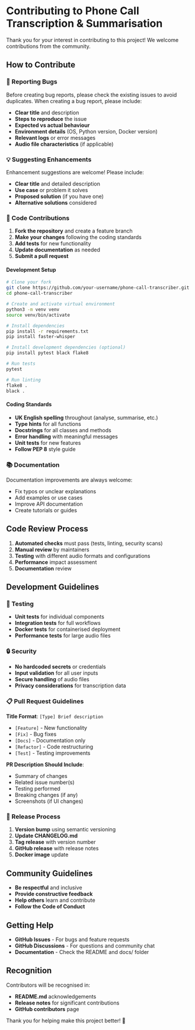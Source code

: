 # Contributing to Phone Call Transcription & Summarisation

Thank you for your interest in contributing to this project! We welcome contributions from the community.

## How to Contribute

### 🐛 Reporting Bugs

Before creating bug reports, please check the existing issues to avoid duplicates. When creating a bug report, please include:

- **Clear title** and description
- **Steps to reproduce** the issue
- **Expected vs actual behaviour**
- **Environment details** (OS, Python version, Docker version)
- **Relevant logs** or error messages
- **Audio file characteristics** (if applicable)

### 💡 Suggesting Enhancements

Enhancement suggestions are welcome! Please include:

- **Clear title** and detailed description
- **Use case** or problem it solves
- **Proposed solution** (if you have one)
- **Alternative solutions** considered

### 🔧 Code Contributions

1. **Fork the repository** and create a feature branch
2. **Make your changes** following the coding standards
3. **Add tests** for new functionality
4. **Update documentation** as needed
5. **Submit a pull request**

#### Development Setup

```bash
# Clone your fork
git clone https://github.com/your-username/phone-call-transcriber.git
cd phone-call-transcriber

# Create and activate virtual environment
python3 -m venv venv
source venv/bin/activate

# Install dependencies
pip install -r requirements.txt
pip install faster-whisper

# Install development dependencies (optional)
pip install pytest black flake8

# Run tests
pytest

# Run linting
flake8 .
black .
```

#### Coding Standards

- **UK English spelling** throughout (analyse, summarise, etc.)
- **Type hints** for all functions
- **Docstrings** for all classes and methods
- **Error handling** with meaningful messages
- **Unit tests** for new features
- **Follow PEP 8** style guide

### 📚 Documentation

Documentation improvements are always welcome:

- Fix typos or unclear explanations
- Add examples or use cases
- Improve API documentation
- Create tutorials or guides

## Code Review Process

1. **Automated checks** must pass (tests, linting, security scans)
2. **Manual review** by maintainers
3. **Testing** with different audio formats and configurations
4. **Performance** impact assessment
5. **Documentation** review

## Development Guidelines

### 🧪 Testing

- **Unit tests** for individual components
- **Integration tests** for full workflows
- **Docker tests** for containerised deployment
- **Performance tests** for large audio files

### 🔒 Security

- **No hardcoded secrets** or credentials
- **Input validation** for all user inputs
- **Secure handling** of audio files
- **Privacy considerations** for transcription data

### 📋 Pull Request Guidelines

**Title Format**: `[Type] Brief description`
- `[Feature]` - New functionality
- `[Fix]` - Bug fixes
- `[Docs]` - Documentation only
- `[Refactor]` - Code restructuring
- `[Test]` - Testing improvements

**PR Description Should Include**:
- Summary of changes
- Related issue number(s)
- Testing performed
- Breaking changes (if any)
- Screenshots (if UI changes)

### 🚀 Release Process

1. **Version bump** using semantic versioning
2. **Update CHANGELOG.md**
3. **Tag release** with version number
4. **GitHub release** with release notes
5. **Docker image** update

## Community Guidelines

- **Be respectful** and inclusive
- **Provide constructive feedback**
- **Help others** learn and contribute
- **Follow the Code of Conduct**

## Getting Help

- **GitHub Issues** - For bugs and feature requests
- **GitHub Discussions** - For questions and community chat
- **Documentation** - Check the README and docs/ folder

## Recognition

Contributors will be recognised in:
- **README.md** acknowledgements
- **Release notes** for significant contributions
- **GitHub contributors** page

Thank you for helping make this project better! 🎉
